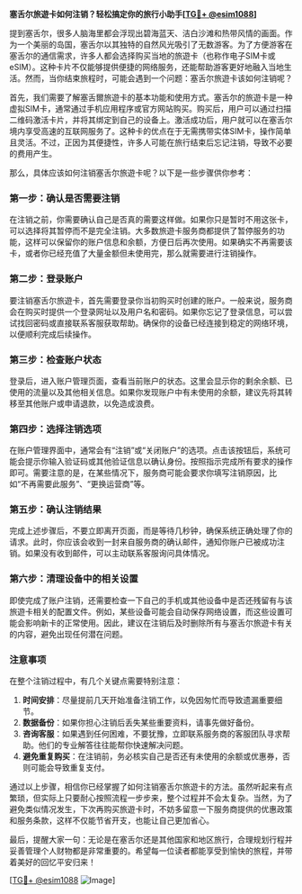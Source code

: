 **塞舌尔旅遊卡如何注销？轻松搞定你的旅行小助手[[TG💪+ @esim1088](https://t.me/s/esim1088)]**

提到塞舌尔，很多人脑海里都会浮现出碧海蓝天、洁白沙滩和热带风情的画面。作为一个美丽的岛国，塞舌尔以其独特的自然风光吸引了无数游客。为了方便游客在塞舌尔的通信需求，许多人都会选择购买当地的旅遊卡（也称作电子SIM卡或eSIM）。这种卡片不仅能够提供便捷的网络服务，还能帮助游客更好地融入当地生活。然而，当你结束旅程时，可能会遇到一个问题：塞舌尔旅遊卡该如何注销呢？

首先，我们需要了解塞舌爾旅遊卡的基本功能和使用方式。塞舌尔的旅遊卡是一种虚拟SIM卡，通常通过手机应用程序或官方网站购买。购买后，用户可以通过扫描二维码激活卡片，并将其绑定到自己的设备上。激活成功后，用户就可以在塞舌尔境内享受高速的互联网服务了。这种卡的优点在于无需携带实体SIM卡，操作简单且灵活。不过，正因为其便捷性，许多人可能在旅行结束后忘记注销，导致不必要的费用产生。

那么，具体应该如何注销塞舌尔旅遊卡呢？以下是一些步骤供你参考：

### **第一步：确认是否需要注销**
在注销之前，你需要确认自己是否真的需要这样做。如果你只是暂时不用这张卡，可以选择将其暂停而不是完全注销。大多数旅遊卡服务商都提供了暂停服务的功能，这样可以保留你的账户信息和余额，方便日后再次使用。如果确实不再需要该卡，或者你已经充值了大量金额但未使用完，那么就需要进行注销操作。

### **第二步：登录账户**
要注销塞舌尔旅遊卡，首先需要登录你当初购买时创建的账户。一般来说，服务商会在购买时提供一个登录网址以及用户名和密码。如果你忘记了登录信息，可以尝试找回密码或直接联系客服获取帮助。确保你的设备已经连接到稳定的网络环境，以便顺利完成后续操作。

### **第三步：检查账户状态**
登录后，进入账户管理页面，查看当前账户的状态。这里会显示你的剩余余额、已使用的流量以及其他相关信息。如果你发现账户中有未使用的余额，建议先将其转移至其他账户或申请退款，以免造成浪费。

### **第四步：选择注销选项**
在账户管理界面中，通常会有“注销”或“关闭账户”的选项。点击该按钮后，系统可能会提示你输入验证码或其他验证信息以确认身份。按照指示完成所有要求的操作即可。需要注意的是，在某些情况下，服务商可能会要求你填写注销原因，比如“不再需要此服务”、“更换运营商”等。

### **第五步：确认注销结果**
完成上述步骤后，不要立即离开页面，而是等待几秒钟，确保系统正确处理了你的请求。此时，你应该会收到一封来自服务商的确认邮件，通知你账户已被成功注销。如果没有收到邮件，可以主动联系客服询问具体情况。

### **第六步：清理设备中的相关设置**
即使完成了账户注销，还需要检查一下自己的手机或其他设备中是否还残留有与该旅遊卡相关的配置文件。例如，某些设备可能会自动保存网络设置，而这些设置可能会影响新卡的正常使用。因此，建议在注销后及时删除所有与塞舌尔旅遊卡有关的内容，避免出现任何潜在问题。

### **注意事项**
在整个注销过程中，有几个关键点需要特别注意：
1. **时间安排**：尽量提前几天开始准备注销工作，以免因匆忙而导致遗漏重要细节。
2. **数据备份**：如果你担心注销后丢失某些重要资料，请事先做好备份。
3. **咨询客服**：如果遇到任何困难，不要犹豫，立即联系服务商的客服团队寻求帮助。他们的专业解答往往能帮你快速解决问题。
4. **避免重复购买**：在注销前，务必核实自己是否还有未使用的余额或优惠券，否则可能会导致重复支付。

通过以上步骤，相信你已经掌握了如何注销塞舌尔旅遊卡的方法。虽然听起来有点繁琐，但实际上只要耐心按照流程一步步来，整个过程并不会太复杂。当然，为了避免类似情况发生，下次再购买旅遊卡时，不妨多留意一下服务商提供的优惠政策和服务条款，这样不仅能节省开支，也能让自己更加省心。

最后，提醒大家一句：无论是在塞舌尔还是其他国家和地区旅行，合理规划行程并妥善管理个人财物都是非常重要的。希望每一位读者都能享受到愉快的旅程，并带着美好的回忆平安归来！

[[TG💪+ @esim1088](https://t.me/s/esim1088) ![Image](https://i.postimg.cc/4NQfJmqS/Snipaste-2025-05-13-00-14-12.png)]
